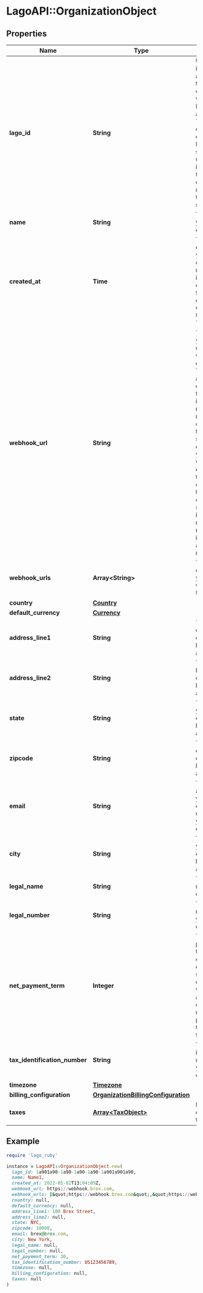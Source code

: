 # LagoAPI::OrganizationObject

## Properties

| Name | Type | Description | Notes |
| ---- | ---- | ----------- | ----- |
| **lago_id** | **String** | Unique identifier assigned to the organization within the Lago application. This ID is exclusively created by Lago and serves as a unique identifier for the organization&#39;s record within the Lago system |  |
| **name** | **String** | The name of your organization. |  |
| **created_at** | **Time** | The date of creation of your organization, represented in ISO 8601 datetime format and expressed in Coordinated Universal Time (UTC). |  |
| **webhook_url** | **String** | The URL of your newest updated webhook endpoint. This URL allows your organization to receive important messages, notifications, or data from the Lago system. By configuring your webhook endpoint to this URL, you can ensure that your organization stays informed and receives relevant information in a timely manner. | [optional] |
| **webhook_urls** | **Array&lt;String&gt;** | The array containing your webhooks URLs. | [optional] |
| **country** | [**Country**](Country.md) |  | [optional] |
| **default_currency** | [**Currency**](Currency.md) |  | [optional] |
| **address_line1** | **String** | The first line of your organization’s billing address. | [optional] |
| **address_line2** | **String** | The second line of your organization’s billing address. | [optional] |
| **state** | **String** | The state of your organization’s billing address. | [optional] |
| **zipcode** | **String** | The zipcode of your organization’s billing address. | [optional] |
| **email** | **String** | The email address of your organization used to bill your customers. | [optional] |
| **city** | **String** | The city of your organization’s billing address. | [optional] |
| **legal_name** | **String** | The legal name of your organization. | [optional] |
| **legal_number** | **String** | The legal number of your organization. | [optional] |
| **net_payment_term** | **Integer** | The net payment term, expressed in days, specifies the duration within which a customer is expected to remit payment after the invoice is finalized. | [optional] |
| **tax_identification_number** | **String** | The tax identification number of your organization. | [optional] |
| **timezone** | [**Timezone**](Timezone.md) |  | [optional] |
| **billing_configuration** | [**OrganizationBillingConfiguration**](OrganizationBillingConfiguration.md) |  |  |
| **taxes** | [**Array&lt;TaxObject&gt;**](TaxObject.md) | List of default organization taxes | [optional] |

## Example

```ruby
require 'lago_ruby'

instance = LagoAPI::OrganizationObject.new(
  lago_id: 1a901a90-1a90-1a90-1a90-1a901a901a90,
  name: Name1,
  created_at: 2022-05-02T13:04:09Z,
  webhook_url: https://webhook.brex.com,
  webhook_urls: [&quot;https://webhook.brex.com&quot;,&quot;https://webhook2.brex.com&quot;],
  country: null,
  default_currency: null,
  address_line1: 100 Brex Street,
  address_line2: null,
  state: NYC,
  zipcode: 10000,
  email: brex@brex.com,
  city: New York,
  legal_name: null,
  legal_number: null,
  net_payment_term: 30,
  tax_identification_number: US123456789,
  timezone: null,
  billing_configuration: null,
  taxes: null
)
```


